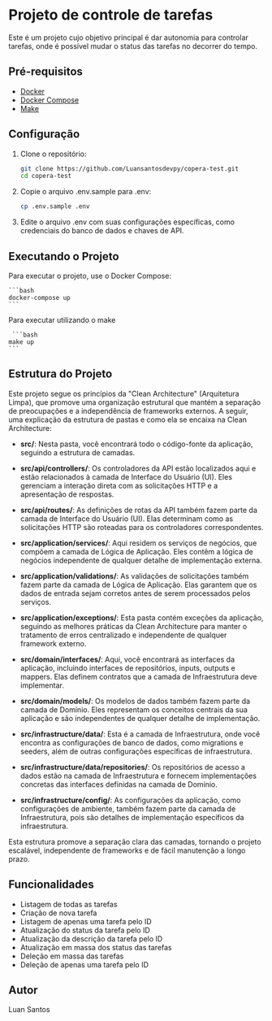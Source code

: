 # Projeto de controle de tarefas

Este é um projeto cujo objetivo principal é dar autonomia para controlar tarefas, onde é possível mudar o status das tarefas no decorrer do tempo.

## Pré-requisitos

- [Docker](https://docs.docker.com/get-docker/)
- [Docker Compose](https://docs.docker.com/compose/install/)
- [Make](https://askubuntu.com/questions/161104/how-do-i-install-make)

## Configuração

1. Clone o repositório:

   ```bash
   git clone https://github.com/Luansantosdevpy/copera-test.git
   cd copera-test
2. Copie o arquivo .env.sample para .env:
   ```bash
   cp .env.sample .env
3. Edite o arquivo .env com suas configurações específicas, como credenciais do banco de dados e chaves de API.

## Executando o Projeto

Para executar o projeto, use o Docker Compose:

    ```bash
    docker-compose up
    ```
Para executar utilizando o make

     ```bash
    make up
    ```

## Estrutura do Projeto

Este projeto segue os princípios da "Clean Architecture" (Arquitetura Limpa), que promove uma organização estrutural que mantém a separação de preocupações e a independência de frameworks externos. A seguir, uma explicação da estrutura de pastas e como ela se encaixa na Clean Architecture:

- **src/**: Nesta pasta, você encontrará todo o código-fonte da aplicação, seguindo a estrutura de camadas.

- **src/api/controllers/**: Os controladores da API estão localizados aqui e estão relacionados à camada de Interface do Usuário (UI). Eles gerenciam a interação direta com as solicitações HTTP e a apresentação de respostas.

- **src/api/routes/**: As definições de rotas da API também fazem parte da camada de Interface do Usuário (UI). Elas determinam como as solicitações HTTP são roteadas para os controladores correspondentes.

- **src/application/services/**: Aqui residem os serviços de negócios, que compõem a camada de Lógica de Aplicação. Eles contêm a lógica de negócios independente de qualquer detalhe de implementação externa.

- **src/application/validations/**: As validações de solicitações também fazem parte da camada de Lógica de Aplicação. Elas garantem que os dados de entrada sejam corretos antes de serem processados pelos serviços.

- **src/application/exceptions/**: Esta pasta contém exceções da aplicação, seguindo as melhores práticas da Clean Architecture para manter o tratamento de erros centralizado e independente de qualquer framework externo.

- **src/domain/interfaces/**: Aqui, você encontrará as interfaces da aplicação, incluindo interfaces de repositórios, inputs, outputs e mappers. Elas definem contratos que a camada de Infraestrutura deve implementar.

- **src/domain/models/**: Os modelos de dados também fazem parte da camada de Domínio. Eles representam os conceitos centrais da sua aplicação e são independentes de qualquer detalhe de implementação.

- **src/infrastructure/data/**: Esta é a camada de Infraestrutura, onde você encontra as configurações de banco de dados, como migrations e seeders, além de outras configurações específicas de infraestrutura.

- **src/infrastructure/data/repositories/**: Os repositórios de acesso a dados estão na camada de Infraestrutura e fornecem implementações concretas das interfaces definidas na camada de Domínio.

- **src/infrastructure/config/**: As configurações da aplicação, como configurações de ambiente, também fazem parte da camada de Infraestrutura, pois são detalhes de implementação específicos da infraestrutura.

Esta estrutura promove a separação clara das camadas, tornando o projeto escalável, independente de frameworks e de fácil manutenção a longo prazo.

## Funcionalidades

- Listagem de todas as tarefas
- Criação de nova tarefa
- Listagem de apenas uma tarefa pelo ID
- Atualização do status da tarefa pelo ID
- Atualização da descrição da tarefa pelo ID
- Atualização em massa dos status das tarefas
- Deleção em massa das tarefas
- Deleção de apenas uma tarefa pelo ID

## Autor

Luan Santos
